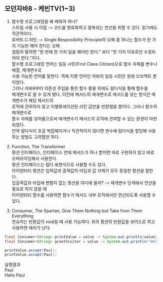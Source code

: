 ## 모던자바8 - 케빈TV(1~3)
01. 함수형 프로그래밍을 왜 배워야 하나?<br>
스트림 사용 시 이점 -> 코드를 명료화하고 중복되는 연산을 피할 수 있다. 읽기에도 직관적이다.<br>
로버트.C.마틴 -> Single Resposibility Principle의 오해 중 하나는 함수가 한 가지 기능만 해야 한다는 오해<br>
엄밀히 말하면 "한 번에 한 가지 일을 해야만 한다." 보다 "한 가지 이유로만 수정되어야 한다."이다.<br>
함수형 프로그래밍 언어는 일등 시민(First Class Citizen)으로 함수 자체를 변수나 배열, 매개변수로<br>
사용 가능한 언어를 말한다. 객체 지향 언어인 자바의 일등 시민은 원래 오브젝트 뿐이었다.<br>
그러나 자바8부터 의존성 주입을 통한 함수 활용 외에도 람다식을 통해 함수를<br>
매개변수로 쓸 수 있게 됐다. 이전에 메서드의 매개변수로 메서드를 넣는 방식은 매개변수가 해당 메서드의<br>
로직에 관여하지 않고 이벨류에이션된 리턴 값만을 반환했을 뿐이다. 그러나 함수의 매개변수로<br>
함수 자체를 넣어줌으로써 매개변수가 메서드의 로직에 관여할 수 있는 환경이 마련되었다.<br>
만약 람다식이 조금 복잡해지거나 직관적이지 않다면 변수에 람다식을 할당해 사용하는 방법도 고려할만 하다.<br>

02. Function, The Transformer<br>
펑션 인터페이스, 인터페이스 안에 메서드가 하나 뿐이면 따로 구현하지 않고 바로 오버라이딩해서 사용한다.<br>
펑션 인터페이스는 람다 표현식으로 사용할 수도 있다.<br>
아이덴티티 펑션은 입력값과 출력값의 타입과 값 자체가 모두 동일한 펑션을 말한다.<br>
입출력값과 타입에 변함이 없는 펑션을 어디에 쓸까? -> 매개변수 단계에서 연산을 필요로 하지 않을 때<br>
아이덴티티 함수를 사용하면 함수가 메서드 내부 로직에서만 연산되도록 사용할 수 있다.<br>

03. Consumer, The Spartan, Give Them Nothing but Take from Them Everything<br>
컨슈머는 반환값이 void일 때 사용 가능하다. 위의 펑션의 반환값을 보이드로 하고 사용하면 에러가 난다.<br>
``` java
final Consumer<String> printValue = value -> System.out.println(value);
final Consumer<String> greetVisitor = value -> System.out.println("Hello " + value);

printValue.accept(Paul);
printValue.accept(Paul);
```
실행결과<br>
Paul<br>
Hello Paul<br>
